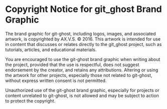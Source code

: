 # Copyright Notice for git_ghost Brand Graphic

The brand graphic for git-ghost, including logos, images, and associated artwork, is copyrighted by AX.V.S. © 2016. This artwork is intended for use in content that discusses or relates directly to the git_ghost project, such as tutorials, articles, and educational materials.

You are encouraged to use the git-ghost brand graphic when writing about the project, provided that the use is respectful, does not suggest endorsement by the creator, and retains any attributions. Altering or using the artwork for other projects, especially those not related to git-ghost, without express written consent is not permitted.

Unauthorized use of the git-ghost brand graphic, especially for projects or content unrelated to git-ghost, is not allowed and may be subject to action to protect the copyright.